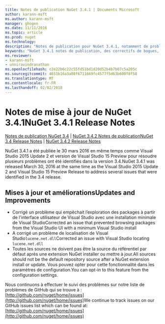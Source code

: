 ```yaml
---
title: Notes de publication NuGet 3.4.1 | Documents Microsoft
author: karann-msft
ms.author: karann-msft
manager: ghogen
ms.date: 11/11/2016
ms.topic: article
ms.prod: nuget
ms.technology: 
description: "Notes de publication pour NuGet 3.4.1, notamment de problèmes connus, des correctifs de bogues, les fonctionnalités ajoutées et dcr."
keywords: "NuGet 3.4.1 notes de publication, des correctifs de bogues, problèmes connus, ajouté des fonctionnalités, DCR"
ms.reviewer:
- karann-msft
- unniravindranathan
ms.openlocfilehash: c2e22b6c22c55fd51bd1d20d52b4b7b07c5a205c
ms.sourcegitcommit: 4651b16a3a08f6711669fc4577f5d63b600f8f58
ms.translationtype: MT
ms.contentlocale: fr-FR
ms.lasthandoff: 02/02/2018
---
```

# <a name="nuget-341-release-notes"></a><span data-ttu-id="e2c8c-104">Notes de mise à jour de NuGet 3.4.1</span><span class="sxs-lookup"><span data-stu-id="e2c8c-104">NuGet 3.4.1 Release Notes</span></span>

<span data-ttu-id="e2c8c-105">[Notes de publication NuGet 3.4](../release-notes/nuget-3.4.md) | [NuGet 3.4.2 Notes de publication](../release-notes/nuget-3.4.2.md)</span><span class="sxs-lookup"><span data-stu-id="e2c8c-105">[NuGet 3.4 Release Notes](../release-notes/nuget-3.4.md) | [NuGet 3.4.2 Release Notes](../release-notes/nuget-3.4.2.md)</span></span>

<span data-ttu-id="e2c8c-106">NuGet 3.4.1 a été publiée le 30 mars 2016 en même temps comme Visual Studio 2015 Update 2 et version de Visual Studio 15 Preview pour résoudre plusieurs problèmes ont été identifiés dans la version 3.4.</span><span class="sxs-lookup"><span data-stu-id="e2c8c-106">NuGet 3.4.1 was released March 30, 2016 at the same time as the Visual Studio 2015 Update 2 and Visual Studio 15 Preview Release to address several issues that were identified in the 3.4 release.</span></span>

## <a name="updates-and-improvements"></a><span data-ttu-id="e2c8c-107">Mises à jour et améliorations</span><span class="sxs-lookup"><span data-stu-id="e2c8c-107">Updates and Improvements</span></span>

* <span data-ttu-id="e2c8c-108">Corrigé un problème qui empêchait l’exploration des packages à partir de l’interface utilisateur de Visual Studio avec une installation minimale de Visual Studio</span><span class="sxs-lookup"><span data-stu-id="e2c8c-108">Corrected an issue that prevented browsing packages from the Visual Studio UI with a minimum Visual Studio install</span></span>
* <span data-ttu-id="e2c8c-109">A corrigé un problème de localisation de Visual Studio`lucene.net.dll`</span><span class="sxs-lookup"><span data-stu-id="e2c8c-109">Corrected an issue with Visual Studio locating `lucene.net.dll`</span></span>
* <span data-ttu-id="e2c8c-110">Toutes les sources ne doivent pas être la source du référentiel par défaut après une extension NuGet installer ou mettre à jour.</span><span class="sxs-lookup"><span data-stu-id="e2c8c-110">All sources should not be the default repository source after a NuGet extension install or update.</span></span>  <span data-ttu-id="e2c8c-111">Vous pouvez opter pour cette fonctionnalité dans les paramètres de configuration.</span><span class="sxs-lookup"><span data-stu-id="e2c8c-111">You can opt-in to this feature from the configuration settings.</span></span>

<span data-ttu-id="e2c8c-112">Nous continuons à effectuer le suivi des problèmes sur notre liste de problèmes de GitHub qui se trouve à : [http://github.com/nuget/home/issues](http://github.com/nuget/home/issues)</span><span class="sxs-lookup"><span data-stu-id="e2c8c-112">We continue to track issues on our GitHub issues list which can be found at: [http://github.com/nuget/home/issues](http://github.com/nuget/home/issues)</span></span>